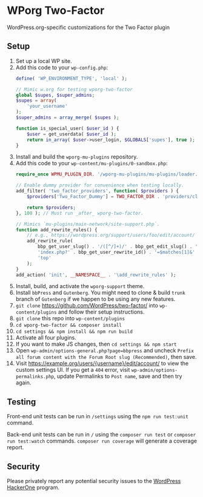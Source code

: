 # WPorg Two-Factor

WordPress.org-specific customizations for the Two Factor plugin

## Setup

1. Set up a local WP site.
1. Add this code to your `wp-config.php`:
	```php
	define( 'WP_ENVIRONMENT_TYPE', 'local' );

	// Mimic w.org for testing wporg-two-factor
	global $supes, $super_admins;
	$supes = array(
		'your_username'
	);
	$super_admins = array_merge( $supes );

	function is_special_user( $user_id ) {
		$user = get_userdata( $user_id );
		return in_array( $user->user_login, $GLOBALS['supes'], true );
	}
	```
1. Install and build the `wporg-mu-plugins` repository.
1. Add this code to your `wp-content/mu-plugins/0-sandbox.php`:
	```php
	require_once WPMU_PLUGIN_DIR. '/wporg-mu-plugins/mu-plugins/loader.php';

	// Enable dummy provider for convenience when testing locally.
	add_filter( 'two_factor_providers', function( $providers ) {
		$providers['Two_Factor_Dummy'] = TWO_FACTOR_DIR . 'providers/class-two-factor-dummy.php';

		return $providers;
	}, 100 ); // Must run _after_ wporg-two-factor.

	// Mimics `mu-plugins/main-network/site-support.php`.
	function add_rewrite_rules() {
		// e.g., https://wordpress.org/support/users/foo/edit/account/
		add_rewrite_rule(
			bbp_get_user_slug() . '/([^/]+)/' . bbp_get_edit_slug() . '/account/?$',
			'index.php?' . bbp_get_user_rewrite_id() . '=$matches[1]&' . 'edit_account=1',
			'top'
		);
	}
	add_action( 'init', __NAMESPACE__ . '\add_rewrite_rules' );
	```
1. Install, build, and activate the `wporg-support` theme.
1. Install `bbPress` and `Gutenberg`. You might need to clone & build `trunk` branch of `Gutenberg` if we happen to be using any new features.
1. `git clone` https://github.com/WordPress/two-factor/ into `wp-content/plugins` and follow their setup instructions.
1. `git clone` this repo into `wp-content/plugins`
1. `cd wporg-two-factor && composer install`
1. `cd settings && npm install && npm run build`
1. Activate all four plugins.
1. If you want to make JS changes, then `cd settings && npm start`
1. Open `wp-admin/options-general.php?page=bbpress` and uncheck `Prefix all forum content with the Forum Root slug (Recommended)`, then save.
1. Visit https://example.org/users/{username}/edit/account/ to view the custom settings UI. If you get a `404` error, visit `wp-admin/options-permalinks.php`, update Permalinks to `Post name`, save and then try again.

## Testing

Front-end unit tests can be run in `/settings` using the `npm run test:unit` command.

Back-end unit tests can be run in `/` using the `composer run test` or `composer run test:watch` commands. `composer run coverage` will generate a coverage report.

## Security

Please privately report any potential security issues to the [WordPress HackerOne](https://hackerone.com/wordpress) program.

